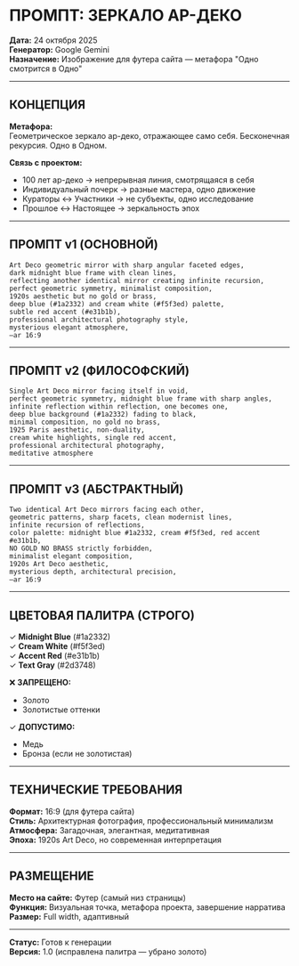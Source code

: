 # ПРОМПТ: ЗЕРКАЛО АР-ДЕКО

**Дата:** 24 октября 2025  
**Генератор:** Google Gemini  
**Назначение:** Изображение для футера сайта — метафора "Одно смотрится в Одно"

---

## КОНЦЕПЦИЯ

**Метафора:**  
Геометрическое зеркало ар-деко, отражающее само себя. Бесконечная рекурсия. Одно в Одном.

**Связь с проектом:**
- 100 лет ар-деко → непрерывная линия, смотрящаяся в себя
- Индивидуальный почерк → разные мастера, одно движение
- Кураторы ↔ Участники → не субъекты, одно исследование
- Прошлое ↔ Настоящее → зеркальность эпох

---

## ПРОМПТ v1 (ОСНОВНОЙ)

```
Art Deco geometric mirror with sharp angular faceted edges,
dark midnight blue frame with clean lines,
reflecting another identical mirror creating infinite recursion,
perfect geometric symmetry, minimalist composition,
1920s aesthetic but no gold or brass,
deep blue (#1a2332) and cream white (#f5f3ed) palette,
subtle red accent (#e31b1b),
professional architectural photography style,
mysterious elegant atmosphere,
—ar 16:9
```

---

## ПРОМПТ v2 (ФИЛОСОФСКИЙ)

```
Single Art Deco mirror facing itself in void,
perfect geometric symmetry, midnight blue frame with sharp angles,
infinite reflection within reflection, one becomes one,
deep blue background (#1a2332) fading to black,
minimal composition, no gold no brass,
1925 Paris aesthetic, non-duality,
cream white highlights, single red accent,
professional architectural photography,
meditative atmosphere
```

---

## ПРОМПТ v3 (АБСТРАКТНЫЙ)

```
Two identical Art Deco mirrors facing each other,
geometric patterns, sharp facets, clean modernist lines,
infinite recursion of reflections,
color palette: midnight blue #1a2332, cream #f5f3ed, red accent #e31b1b,
NO GOLD NO BRASS strictly forbidden,
minimalist elegant composition,
1920s Art Deco aesthetic,
mysterious depth, architectural precision,
—ar 16:9
```

---

## ЦВЕТОВАЯ ПАЛИТРА (СТРОГО)

✓ **Midnight Blue** (#1a2332)  
✓ **Cream White** (#f5f3ed)  
✓ **Accent Red** (#e31b1b)  
✓ **Text Gray** (#2d3748)

❌ **ЗАПРЕЩЕНО:**
- Золото
- Золотистые оттенки

✓ **ДОПУСТИМО:**
- Медь
- Бронза (если не золотистая)

---

## ТЕХНИЧЕСКИЕ ТРЕБОВАНИЯ

**Формат:** 16:9 (для футера сайта)  
**Стиль:** Архитектурная фотография, профессиональный минимализм  
**Атмосфера:** Загадочная, элегантная, медитативная  
**Эпоха:** 1920s Art Deco, но современная интерпретация

---

## РАЗМЕЩЕНИЕ

**Место на сайте:** Футер (самый низ страницы)  
**Функция:** Визуальная точка, метафора проекта, завершение нарратива  
**Размер:** Full width, адаптивный

---

**Статус:** Готов к генерации  
**Версия:** 1.0 (исправлена палитра — убрано золото)

